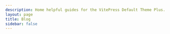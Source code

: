 ```yaml
---
description: Home helpful guides for the VitePress Default Theme Plus.
layout: page
title: Blog
sidebar: false
---
```


<VPLCollectionPage>
  <VPLCollectionPageTitle>
    <template #title>
      DAT BLOG
    </template>
    <template #lead>
      Refined and sophisticated content for the modern developer.
    </template>
  </VPLCollectionPageTitle>
  <VPLCollectionPageTags v-model="selectedTags" />
  <VPLCollectionItems :items="pages" :tags="selectedTags"/>
</VPLCollectionPage>

<script setup>
import {VPLCollectionPage, VPLCollectionPageTags, VPLCollectionPageTitle, VPLCollectionItems} from '@lando/vitepress-theme-default-plus'
import {useCollection} from '@lando/vitepress-theme-default-plus';

const {pages, selectedTags} = useCollection('post');
</script>
